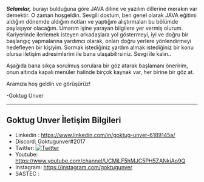 <!--Satırların sonundaki "\" işareti bir alt satıra geçirmek için kullanılıyor. Kullanmazsanız linkler birbirine girebilir. -->
***Selamlar,*** 
 burayı bulduğuna göre JAVA diline ve  yazılım dillerine merakın var demektir. O zaman hoşgeldin. Sevgili dostum, ben genel olarak JAVA eğitimi aldığım dönemde aldığım notları ve yaptığım alıştırmaları bu bölümde paylaşıyor olacağım. Umarım işine yarayan bilgilere yer vermiş olurum. Kariyerinde ilerlemek isteyen arkadaşlara yol göstermeyi, iyi ve doğru bir başlangıç yapmalarına yardımcı olarak, onları doğru yerlere yönlendirmeyi hedefleyen bir kişiyim. Sormak istediğiniz yardım almak istediğiniz bir konu olursa iletişim adresimlerim ile bana ulaşabilirsiniz. Sevgi ile kalın.. 

Aşağıda bana sıkça sorulmuş sorulara bir göz atarak başlamanı öneririm, onun altında kapalı menüler halinde birçok kaynak var, her birine bir göz at.

Aramıza hoş geldin ve görüşürüz!

-Goktug Unver     

---

## Goktug Unver İletişim Bilgileri

- Linkedin : https://www.linkedin.com/in/goktug-unver-6189145a/
- Discord: Goktugunver#2017
- Twitter: [![Twitter](https://img.shields.io/twitter/follow/goktugunver?style=social)](https://twitter.com/goktugunver)
- Youtube: https://www.youtube.com/channel/UCMjLF5hMJC5PH5ZANkiAo9Q
- Instagram: https://instagram.com/goktugunver
- SASTEC :  

